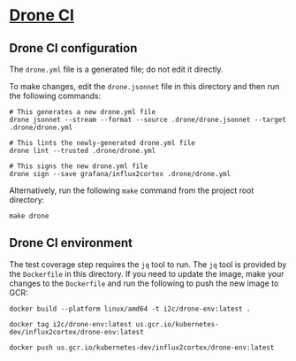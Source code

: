 # [Drone CI](https://drone.grafana.net/grafana/influx2cortex)

## Drone CI configuration

The `drone.yml` file is a generated file; do not edit it directly.

To make changes, edit the `drone.jsonnet` file in this directory and then run the following commands:

```
# This generates a new drone.yml file
drone jsonnet --stream --format --source .drone/drone.jsonnet --target .drone/drone.yml

# This lints the newly-generated drone.yml file
drone lint --trusted .drone/drone.yml

# This signs the new drone.yml file
drone sign --save grafana/influx2cortex .drone/drone.yml
```

Alternatively, run the following `make` command from the project root directory:

```
make drone
```

## Drone CI environment

The test coverage step requires the `jq` tool to run. The `jq` tool is provided by the `Dockerfile` in this directory. If you need to update the image, make your changes to the `Dockerfile` and run the following to push the new image to GCR:

```
docker build --platform linux/amd64 -t i2c/drone-env:latest .

docker tag i2c/drone-env:latest us.gcr.io/kubernetes-dev/influx2cortex/drone-env:latest

docker push us.gcr.io/kubernetes-dev/influx2cortex/drone-env:latest
```
